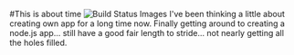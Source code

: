 #This is about time
<img src="https://travis-ci.org/likesjx/mysterious-temple-1477.svg" data-bindattr-52="52" title="Build Status Images">
I've been thinking a little about creating
own app for a long time now. Finally getting
around to creating a node.js app... still have
a good fair length to stride... not nearly getting
all the holes filled.
